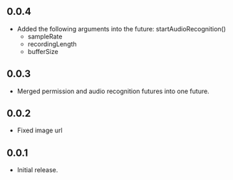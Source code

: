 
## 0.0.4
* Added the following arguments into the future: startAudioRecognition()
    - sampleRate
    - recordingLength
    - bufferSize

## 0.0.3
* Merged permission and audio recognition futures into one future.

## 0.0.2
* Fixed image url

## 0.0.1

* Initial release.
